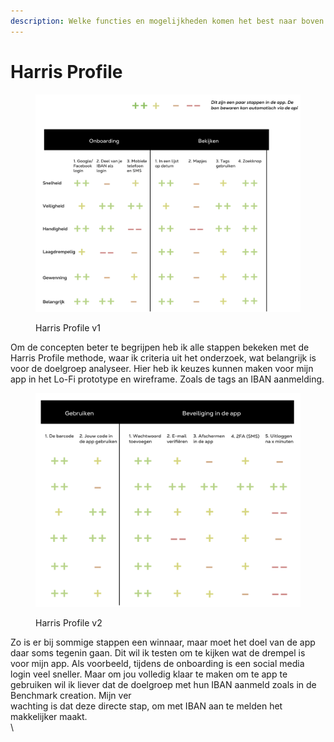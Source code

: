 ```yaml
---
description: Welke functies en mogelijkheden komen het best naar boven
---
```


# Harris Profile

<figure><img src="../.gitbook/assets/Schermafbeelding 2022-11-26 om 01.20.46.png" alt=""><figcaption><p>Harris Profile v1</p></figcaption></figure>

Om de concepten beter te begrijpen heb ik alle stappen bekeken met de Harris Profile methode, waar ik criteria uit het onderzoek, wat belangrijk is voor de doelgroep analyseer. Hier heb ik keuzes kunnen maken voor mijn app in het Lo-Fi prototype en wireframe. Zoals de tags an IBAN aanmelding.



<figure><img src="../.gitbook/assets/Schermafbeelding 2022-11-26 om 01.21.40.png" alt=""><figcaption><p>Harris Profile v2</p></figcaption></figure>

Zo is er bij sommige stappen een winnaar, maar moet het doel van de app daar soms tegenin gaan. Dit wil ik testen om te kijken wat de drempel is voor mijn app. Als voorbeeld, tijdens de onboarding is een social media login veel sneller. Maar om jou volledig klaar te maken om te app te gebruiken wil ik liever dat de doelgroep met hun IBAN aanmeld zoals in de Benchmark creation. Mijn ver\
wachting is dat deze directe stap, om met IBAN aan te melden het makkelijker maakt.\
\
